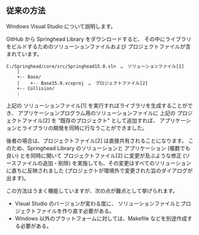 ## 従来の方法

Windows Visual Studio について説明します。

GitHub から Springhead Library をダウンロードすると、
その中にライブラリをビルドするためのソリューションファイルおよび
プロジェクトファイルが含まれています。

```
C:/Springhead/core/src/Springhead15.0.sln　…　ソリューションファイル[1]
    |
    +-- Base/
    |    +-- Base15.0.vcxproj　…　プロジェクトファイル[2]
    +-- Collision/
    :
```

上記の ソリューションファイル[1] を実行すればライブラリを生成することができ、
アプリケーションプログラム用のソリューションファイルに
上記の プロジェクトファイル[2] を “既存のプロジェクト” として追加すれば、
アプリケーションとライブラリの開発を同時に行なうことができました。

後者の場合は、プロジェクトファイル[2] は直接共有されることになります。
このため、Springhead Library のソリューションと
アプリケーション (複数でも良い) とを同時に開いて
プロジェクトファイル[2] に変更が及ぶような修正 (ソースファイルの追加・削除)
 を実施しても、その変更はすべてのソリューションに直ちに反映されました
 (プロジェクトが環境外で変更された旨のダイアログが出ます)。

この方法はうまく機能していますが、次の点が難点として挙げられます。
+ Visual Studio のバージョンが変わる度に、
ソリューションファイルとプロジェクトファイルを作り直す必要がある。
+ Windows 以外のプラットフォームに対しては、Makefile などを別途作成する必要がある。

